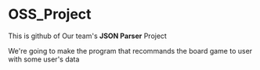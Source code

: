 # OSS_Project

This is github of Our team's **JSON Parser** Project

We're going to make the program that recommands the board game to user with some user's data
